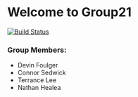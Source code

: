 # Welcome to Group21
[![Build Status](https://travis-ci.org/cs361-W16/Group21-2.svg?branch=master)](https://travis-ci.org/cs361-W16/Group21-2)
### Group Members:
* Devin Foulger
* Connor Sedwick
* Terrance Lee
* Nathan Healea

